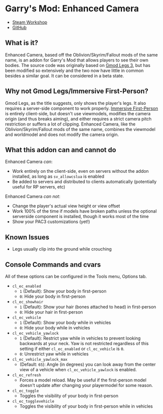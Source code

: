 Garry's Mod: Enhanced Camera
============================

* [Steam Workshop](https://steamcommunity.com/sharedfiles/filedetails/?id=678037029)
* [GitHub](https://github.com/mathewv/gmod-enhanced-camera)

What is it?
-----------

Enhanced Camera, based off the Oblivion/Skyrim/Fallout mods of the same name, is an addon for Garry's Mod that allows players to see their own bodies. The source code was originally based on [Gmod Legs 3](https://steamcommunity.com/sharedfiles/filedetails/?id=112806637), but has been modified so extensively and the two now have little in common besides a similar goal. It can be considered in a beta state.

Why not Gmod Legs/Immersive First-Person?
-----------------------------------------

Gmod Legs, as the title suggests, only shows the player's legs. It also requires a server-side component to work properly. [Immersive First-Person](https://steamcommunity.com/sharedfiles/filedetails/?id=133042891) is entirely client-side, but doesn't use viewmodels, modifies the camera origin (and thus breaks aiming), and either requires a strict camera pitch restriction or suffers a lot of clipping. Enhanced Camera, like the Oblivion/Skyrim/Fallout mods of the same name, combines the viewmodel and worldmodel and does not modify the camera origin.

What this addon can and cannot do
---------------------------------

Enhanced Camera *can*:

* Work entirely on the client-side, even on servers without the addon installed, as long as `sv_allowcslua` is enabled
* Be added to servers and distributed to clients automatically (potentially useful for RP servers, etc)

Enhanced Camera *can not*:

* Change the player's actual view height or view offset
* Work 100% of the time if models have broken paths unless the optional serverside component is installed, though it works most of the time
* Show your PAC3 customizations (yet!)

Known Issues
------------

* Legs usually clip into the ground while crouching

Console Commands and cvars
--------------------------

All of these options can be configured in the Tools menu, Options tab.

* `cl_ec_enabled`
    * `1` (Default): Show your body in first-person
    * `0`: Hide your body in first-person
* `cl_ec_showhair`
    * `1` (Default): Show your hair (bones attached to head) in first-person
    * `0`: Hide your hair in first-person
* `cl_ec_vehicle`
    * `1` (Default): Show your body while in vehicles
    * `0`: Hide your body while in vehicles
* `cl_ec_vehicle_yawlock`
    * `1` (Default): Restrict yaw while in vehicles to prevent looking backwards at your neck. Yaw is not restricted regardless of this setting if either `cl_ec_enabled` or `cl_ec_vehicle` is `0`.
    * `0`: Unrestrict yaw while in vehicles
* `cl_ec_vehicle_yawlock_max`
    * (Default: `65`): Angle (in degrees) you can look away from the center view of a vehicle when `cl_ec_vehicle_yawlock` is enabled.
* `cl_ec_refresh`
    * Forces a model reload. May be useful if the first-person model doesn't update after changing your playermodel for some reason.
* `cl_ec_toggle`
    * Toggles the visibility of your body in first-person
* `cl_ec_togglevehicle`
    * Toggles the visibility of your body in first-person while in vehicles
